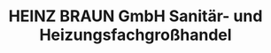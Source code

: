 ---
title: "HEINZ BRAUN GmbH Sanitär- und Heizungsfachgroßhandel"
url: /strausberg/heinz-braun-gmbh-sanitaer-und-heizungsfachgrosshandel/
shop: Eisenwaren
---